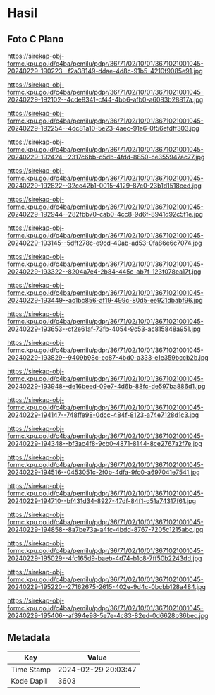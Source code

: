 # Hasil

## Foto C Plano

https://sirekap-obj-formc.kpu.go.id/c4ba/pemilu/pdpr/36/71/02/10/01/3671021001045-20240229-190223--f2a38149-ddae-4d8c-91b5-4210f9085e91.jpg

https://sirekap-obj-formc.kpu.go.id/c4ba/pemilu/pdpr/36/71/02/10/01/3671021001045-20240229-192102--4cde8341-cf44-4bb6-afb0-a6083b28817a.jpg

https://sirekap-obj-formc.kpu.go.id/c4ba/pemilu/pdpr/36/71/02/10/01/3671021001045-20240229-192254--4dc81a10-5e23-4aec-91a6-0f56efdff303.jpg

https://sirekap-obj-formc.kpu.go.id/c4ba/pemilu/pdpr/36/71/02/10/01/3671021001045-20240229-192424--2317c6bb-d5db-4fdd-8850-ce355947ac77.jpg

https://sirekap-obj-formc.kpu.go.id/c4ba/pemilu/pdpr/36/71/02/10/01/3671021001045-20240229-192822--32cc42b1-0015-4129-87c0-23b1d1518ced.jpg

https://sirekap-obj-formc.kpu.go.id/c4ba/pemilu/pdpr/36/71/02/10/01/3671021001045-20240229-192944--282fbb70-cab0-4cc8-9d6f-8941d92c5f1e.jpg

https://sirekap-obj-formc.kpu.go.id/c4ba/pemilu/pdpr/36/71/02/10/01/3671021001045-20240229-193145--5dff278c-e9cd-40ab-ad53-0fa86e6c7074.jpg

https://sirekap-obj-formc.kpu.go.id/c4ba/pemilu/pdpr/36/71/02/10/01/3671021001045-20240229-193322--8204a7e4-2b84-445c-ab7f-123f078ea17f.jpg

https://sirekap-obj-formc.kpu.go.id/c4ba/pemilu/pdpr/36/71/02/10/01/3671021001045-20240229-193449--ac1bc856-af19-499c-80d5-ee921dbabf96.jpg

https://sirekap-obj-formc.kpu.go.id/c4ba/pemilu/pdpr/36/71/02/10/01/3671021001045-20240229-193653--cf2e61af-73fb-4054-9c53-ac815848a951.jpg

https://sirekap-obj-formc.kpu.go.id/c4ba/pemilu/pdpr/36/71/02/10/01/3671021001045-20240229-193829--9409b98c-ec87-4bd0-a333-e1e359bccb2b.jpg

https://sirekap-obj-formc.kpu.go.id/c4ba/pemilu/pdpr/36/71/02/10/01/3671021001045-20240229-193948--de16beed-09e7-4d6b-88fc-de597ba886d1.jpg

https://sirekap-obj-formc.kpu.go.id/c4ba/pemilu/pdpr/36/71/02/10/01/3671021001045-20240229-194147--748ffe98-0dcc-484f-8123-a74e7128d1c3.jpg

https://sirekap-obj-formc.kpu.go.id/c4ba/pemilu/pdpr/36/71/02/10/01/3671021001045-20240229-194348--bf3ac4f8-9cb0-4871-8144-8ce2767a2f7e.jpg

https://sirekap-obj-formc.kpu.go.id/c4ba/pemilu/pdpr/36/71/02/10/01/3671021001045-20240229-194516--0453051c-2f0b-4dfa-9fc0-a697041e7541.jpg

https://sirekap-obj-formc.kpu.go.id/c4ba/pemilu/pdpr/36/71/02/10/01/3671021001045-20240229-194710--bf431d34-8927-47df-84f1-d51a74317f61.jpg

https://sirekap-obj-formc.kpu.go.id/c4ba/pemilu/pdpr/36/71/02/10/01/3671021001045-20240229-194858--8a7be73a-a4fc-4bdd-8767-7205c1215abc.jpg

https://sirekap-obj-formc.kpu.go.id/c4ba/pemilu/pdpr/36/71/02/10/01/3671021001045-20240229-195029--4fc165d9-baeb-4d74-b1c8-7ff50b2243dd.jpg

https://sirekap-obj-formc.kpu.go.id/c4ba/pemilu/pdpr/36/71/02/10/01/3671021001045-20240229-195220--27162675-2615-402e-9d4c-0bcbb128a484.jpg

https://sirekap-obj-formc.kpu.go.id/c4ba/pemilu/pdpr/36/71/02/10/01/3671021001045-20240229-195406--af394e98-5e7e-4c83-82ed-0d6628b36bec.jpg


## Metadata

| Key        | Value               |
| ---------- | ------------------- |
| Time Stamp | 2024-02-29 20:03:47 |
| Kode Dapil | 3603                |



